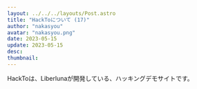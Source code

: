 ```yaml
---
layout: ../../../layouts/Post.astro
title: "HackToについて (17)"
author: "nakasyou"
avatar: "nakasyou.png"
date: 2023-05-15
update: 2023-05-15
desc: 
thumbnail: 
---
```

HackToは、Liberlunaが開発している、ハッキングデモサイトです。